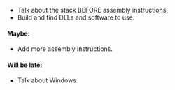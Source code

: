 * Talk about the stack BEFORE assembly instructions.
* Build and find DLLs and software to use.

#### Maybe:
* Add more assembly instructions.

#### Will be late:
* Talk about Windows.
